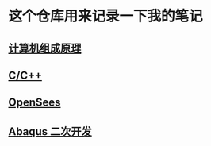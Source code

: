 # 这个仓库用来记录一下我的笔记

## [计算机组成原理](https://github.com/Mengsen-W/NoteBook/tree/master/计算机组成原理/计算机组成原理.md "计算机组成原理")

## [C/C++](https://github.com/Mengsen-W/NoteBook/tree/master/C_Cpp "C_Cpp")

## [OpenSees](https://github.com/Mengsen-W/NoteBook/tree/master/OpenSees "OpenSees")

## [Abaqus 二次开发](https://github.com/Mengsen-W/Learning-Abaqus-of-Python "Abaqus")